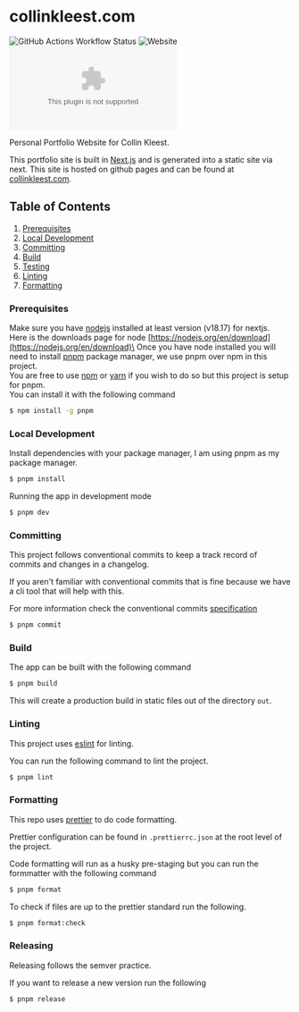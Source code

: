 # collinkleest.com

![GitHub Actions Workflow Status](https://img.shields.io/github/actions/workflow/status/collinkleest/collinkleest.com/ci.yaml)
![Website](https://img.shields.io/website?url=https%3A%2F%2Fcollinkleest.app)
![GitHub Release](https://img.shields.io/github/v/release/collinkleest/collinkleest.com)

Personal Portfolio Website for Collin Kleest.

This portfolio site is built in [Next.js](https://nextjs.org/) and is generated into a static site via next.
This site is hosted on github pages and can be found at [collinkleest.com](https://collinkleest.com).

## Table of Contents

1. [Prerequisites](#prerequisites)
2. [Local Development](#local-development)
3. [Committing](#committing)
4. [Build](#build)
5. [Testing](#testing)
6. [Linting](#linting)
7. [Formatting](#formatting)

### Prerequisites

Make sure you have [nodejs](https://nodejs.org/) installed at least version (v18.17) for nextjs.\
Here is the downloads page for node [https://nodejs.org/en/download](https://nodejs.org/en/download)\
Once you have node installed you will need to install [pnpm](https://pnpm.io/) package manager, we use pnpm over npm in this project.\
You are free to use [npm](https://www.npmjs.com/) or [yarn](https://classic.yarnpkg.com) if you wish to do so but this project is setup for pnpm.\
You can install it with the following command

```bash
$ npm install -g pnpm
```

### Local Development

Install dependencies with your package manager, I am using pnpm as my package manager.

```bash
$ pnpm install
```

Running the app in development mode

```bash
$ pnpm dev
```

### Committing

This project follows conventional commits to keep a track record of commits and changes in a changelog.

If you aren't familiar with conventional commits that is fine because we have a cli tool that will help with this.

For more information check the conventional commits [specification](https://www.conventionalcommits.org/en/v1.0.0/)

```bash
$ pnpm commit
```

### Build

The app can be built with the following command

```bash
$ pnpm build
```

This will create a production build in static files out of the directory `out`.

### Linting

This project uses [eslint](https://eslint.org/) for linting.

You can run the following command to lint the project.

```bash
$ pnpm lint
```

### Formatting

This repo uses [prettier](https://prettier.io/) to do code formatting.

Prettier configuration can be found in `.prettierrc.json` at the root level of the project.

Code formatting will run as a husky pre-staging but you can run the formmatter with the following command

```bash
$ pnpm format
```

To check if files are up to the prettier standard run the following.

```bash
$ pnpm format:check
```

### Releasing

Releasing follows the semver practice.

If you want to release a new version run the following

```bash
$ pnpm release
```

